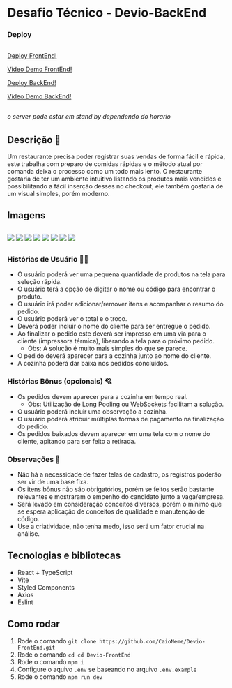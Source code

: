 # Desafio Técnico - Devio-BackEnd

### Deploy
##

<a href="https://devio-front-end-ochre.vercel.app/">Deploy FrontEnd!</a>

<a href="https://www.youtube.com/watch?v=U4NBCmdfA6E">Video Demo FrontEnd!</a>


<a href="https://fastfooddevioapi.onrender.com">Deploy BackEnd!</a>

<a href="https://www.youtube.com/watch?v=S-5DNV5WMIU">Video Demo BackEnd!</a>

##

###### o server pode estar em stand by dependendo do horario

## Descrição 👾
Um restaurante precisa poder registrar suas vendas de forma fácil e rápida, este trabalha com preparo de comidas rápidas e o método atual por comanda deixa o processo como um todo mais lento. O restaurante gostaria de ter um ambiente intuitivo listando os produtos mais vendidos e possibilitando a fácil inserção desses no checkout, ele também gostaria de um visual simples, porém moderno.

## Imagens
##

<img src="./src/assets/images/README/Captura de tela 2023-12-19 135325.png"/>
<img src="./src/assets/images/README/Captura de tela 2023-12-19 135339.png"/>
<img src="./src/assets/images/README/Captura de tela 2023-12-19 135419.png"/>
<img src="./src/assets/images/README/Captura de tela 2023-12-19 135653.png"/>
<img src="./src/assets/images/README/Captura de tela 2023-12-19 135710.png"/>
<img src="./src/assets/images/README/Captura de tela 2023-12-19 135732.png"/>
<img src="./src/assets/images/README/Captura de tela 2023-12-19 135754.png"/>
<img src="./src/assets/images/README/Captura de tela 2023-12-19 135808.png"/>

## 
### Histórias de Usuário 🧑‍🍳
- O usuário poderá ver uma pequena quantidade de produtos na tela para seleção rápida.
- O usuário terá a opção de digitar o nome ou código para encontrar o produto.
- O usuário irá poder adicionar/remover itens e acompanhar o resumo do pedido.
- O usuário poderá ver o total e o troco.
- Deverá poder incluir o nome do cliente para ser entregue o pedido.
- Ao finalizar o pedido este deverá ser impresso em uma via para o cliente (impressora térmica), liberando a tela para o próximo pedido.
  - Obs: A solução é muito mais simples do que se parece.
- O pedido deverá aparecer para a cozinha junto ao nome do cliente.
- A cozinha poderá dar baixa nos pedidos concluídos.

### Histórias Bônus (opcionais) 💘
- Os pedidos devem aparecer para a cozinha em tempo real.
  - Obs: Utilização de Long Pooling ou WebSockets facilitam a solução.
- O usuário poderá incluir uma observação a cozinha.
- O usuário poderá atribuir múltiplas formas de pagamento na finalização do pedido.
- Os pedidos baixados devem aparecer em uma tela com o nome do cliente, apitando para ser feito a retirada.

### Observações 👀
- Não há a necessidade de fazer telas de cadastro, os registros poderão ser vir de uma base fixa.
- Os itens bônus não são obrigatórios, porém se feitos serão bastante relevantes e mostraram o empenho do candidato junto a vaga/empresa.
- Será levado em consideração conceitos diversos, porém o mínimo que se espera aplicação de conceitos de qualidade e manutenção de código.
- Use a criatividade, não tenha medo, isso será um fator crucial na análise.


## Tecnologias e bibliotecas

- React + TypeScript
- Vite
- Styled Components
- Axios
- Eslint

## Como rodar

1. Rode o comando `git clone https://github.com/CaioNeme/Devio-FrontEnd.git`
2. Rode o comando `cd cd Devio-FrontEnd`
3. Rode o comando `npm i`
4. Configure o aquivo `.env` se baseando no arquivo `.env.example`
5. Rode o comando `npm run dev`